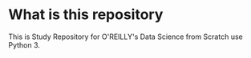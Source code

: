 # What is this repository

This is Study Repository for O'REILLY's Data Science from Scratch use Python 3.
